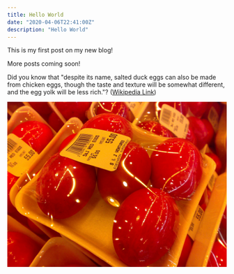 ```yaml
---
title: Hello World
date: "2020-04-06T22:41:00Z"
description: "Hello World"
---
```


This is my first post on my new blog!

More posts coming soon!

Did you know that "despite its name, salted duck eggs can also be made from
chicken eggs, though the taste and texture will be somewhat different, and the
egg yolk will be less rich."?
([Wikipedia Link](https://en.wikipedia.org/wiki/Salted_duck_egg))

![Chinese Salty Egg](./salty_egg.jpg)
